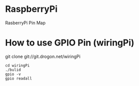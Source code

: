 # RaspberryPi

RasberryPi Pin Map


# How to use GPIO Pin (wiringPi)



git clone git://git.drogon.net/wiringPi
```
cd wiringPi
./bulid
gpio -v
gpio readall
```
